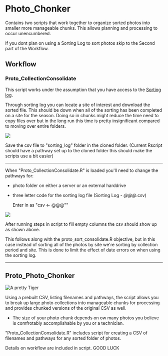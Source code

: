 # Photo_Chonker
Contains two scripts that work together to organize sorted photos into smaller more manageable chunks. This allows planning and processing to occur unencumbered. 

If you dont plan on using a Sorting Log to sort photos skip to the Second part of the Workflow.

## Workflow
### Proto_CollectionConsolidate
This script works under the assumption that you have access to the [Sorting log](https://docs.google.com/spreadsheets/d/1wera4XFmGMdztjZvAY5lXWEHg4LszraBr96a-KU1pp4/edit#gid=792627629). 

Through sorting log you can locate a site of interest and download the sorted file. This should be down when all of the sorting has been completed on a site for the season. Doing so in chunks might reduce the time need to copy files over but in the long run this time is pretty insignificant compared to moving over entire folders.  

![](https://imgur.com/9kn54QM.jpg)

Save the csv file to "sorting_log" folder in the cloned folder. (Current Rscript should have a pathway set up to the cloned folder this should make the scripts use a bit easier)

------

When "Proto_CollectionConsolidate.R" is loaded you'll need to change the pathways for:

* photo folder on either a server or an external harddrive
* three letter code for the sorting log file (Sorting Log - _@@@_.csv) 

	Enter in as 			"csv <- @@@""


![](https://imgur.com/emAep8z.jpg)
 
 After running steps in script to fill empty columns the csv should show up as shown above. 
 
 This follows along with the proto_sort_consolidate.R objective, but in this case instead of sorting all of the photos by site we're sorting by collection period and site.
 This is done to limit the effect of date errors on when using the sorting log. 
 
 ------
 
 ## Proto_Photo_Chonker
 ![A pretty Tiger](https://bigmemes.funnyjunk.com/pictures/C+h+o+n+k_3f0892_6814883.jpg=250x250)

Using a prebuilt CSV, listing filenames and pathways, the  script allows you to break up large photo collections into manageable chunks for processing and provides chunked versions of the original CSV as well. 
* The size of your photo chunk depends on ow many photos you believe is comfrotably accomplishable by you or a technician.   

"Proto_CollectionConsolidate.R" includes script for creating a CSV of filenames and pathways for any sorted folder of photos. 

Details on workflow are included in script. 
GOOD LUCK
